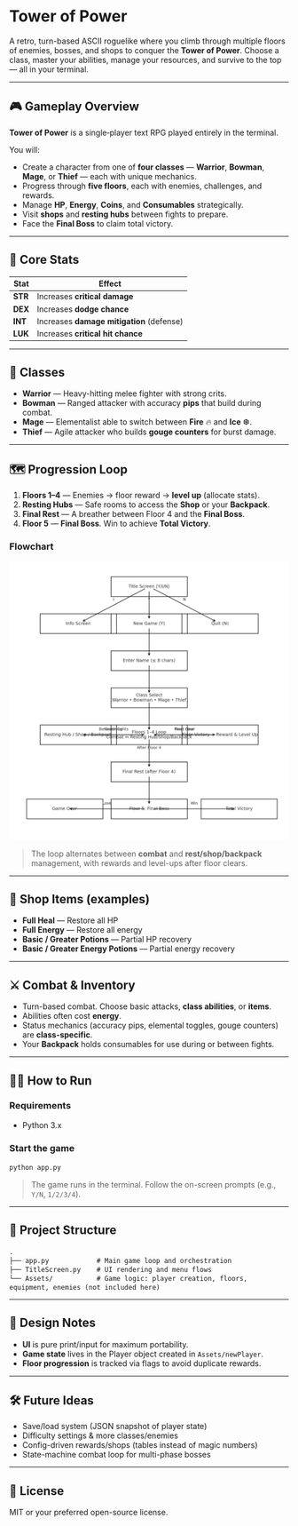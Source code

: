 # Tower of Power

A retro, turn-based ASCII roguelike where you climb through multiple floors of enemies, bosses, and shops to conquer the **Tower of Power**. Choose a class, master your abilities, manage your resources, and survive to the top — all in your terminal.

---

## 🎮 Gameplay Overview

**Tower of Power** is a single‑player text RPG played entirely in the terminal.

You will:
- Create a character from one of **four classes** — **Warrior**, **Bowman**, **Mage**, or **Thief** — each with unique mechanics.
- Progress through **five floors**, each with enemies, challenges, and rewards.
- Manage **HP**, **Energy**, **Coins**, and **Consumables** strategically.
- Visit **shops** and **resting hubs** between fights to prepare.
- Face the **Final Boss** to claim total victory.

---

## 🧮 Core Stats

| Stat | Effect |
|---|---|
| **STR** | Increases **critical damage** |
| **DEX** | Increases **dodge chance** |
| **INT** | Increases **damage mitigation** (defense) |
| **LUK** | Increases **critical hit chance** |

---

## 🏹 Classes

- **Warrior** — Heavy-hitting melee fighter with strong crits.  
- **Bowman** — Ranged attacker with accuracy **pips** that build during combat.  
- **Mage** — Elementalist able to switch between **Fire** 🔥 and **Ice** ❆.  
- **Thief** — Agile attacker who builds **gouge counters** for burst damage.

---

## 🗺️ Progression Loop

1. **Floors 1–4** — Enemies → floor reward → **level up** (allocate stats).  
2. **Resting Hubs** — Safe rooms to access the **Shop** or your **Backpack**.  
3. **Final Rest** — A breather between Floor 4 and the **Final Boss**.  
4. **Floor 5** — **Final Boss**. Win to achieve **Total Victory**.

### Flowchart

![Game Flow](tower_flow.png)

> The loop alternates between **combat** and **rest/shop/backpack** management, with rewards and level-ups after floor clears.

---

## 🛒 Shop Items (examples)

- **Full Heal** — Restore all HP  
- **Full Energy** — Restore all energy  
- **Basic / Greater Potions** — Partial HP recovery  
- **Basic / Greater Energy Potions** — Partial energy recovery  

---

## ⚔️ Combat & Inventory

- Turn-based combat. Choose basic attacks, **class abilities**, or **items**.  
- Abilities often cost **energy**.  
- Status mechanics (accuracy pips, elemental toggles, gouge counters) are **class-specific**.  
- Your **Backpack** holds consumables for use during or between fights.

---

## 🧑‍💻 How to Run

### Requirements
- Python 3.x

### Start the game
```bash
python app.py
```

> The game runs in the terminal. Follow the on-screen prompts (e.g., `Y/N`, `1/2/3/4`).

---

## 📁 Project Structure

```
.
├── app.py            # Main game loop and orchestration
├── TitleScreen.py    # UI rendering and menu flows
└── Assets/           # Game logic: player creation, floors, equipment, enemies (not included here)
```

---

## 🧭 Design Notes

- **UI** is pure print/input for maximum portability.  
- **Game state** lives in the Player object created in `Assets/newPlayer`.  
- **Floor progression** is tracked via flags to avoid duplicate rewards.

---

## 🛠️ Future Ideas

- Save/load system (JSON snapshot of player state)  
- Difficulty settings & more classes/enemies  
- Config-driven rewards/shops (tables instead of magic numbers)  
- State-machine combat loop for multi-phase bosses

---

## 📝 License

MIT or your preferred open-source license.
